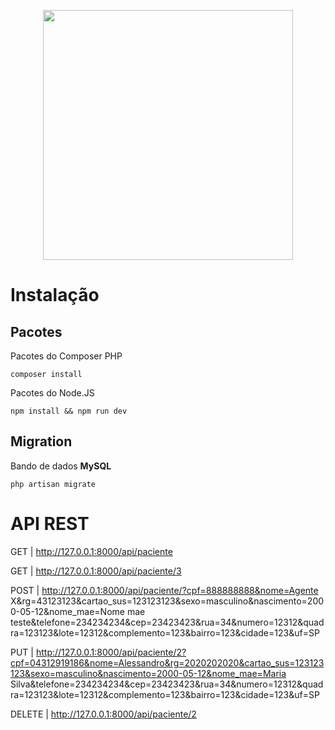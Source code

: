 <p align="center"><img src="https://res.cloudinary.com/dtfbvvkyp/image/upload/v1566331377/laravel-logolockup-cmyk-red.svg" width="400"></p>

# Instalação

## Pacotes

Pacotes do Composer PHP

```
composer install
```

Pacotes do Node.JS

```
npm install && npm run dev
```

## Migration

Bando de dados **MySQL**

```
php artisan migrate
```

# API REST

GET | http://127.0.0.1:8000/api/paciente

GET | http://127.0.0.1:8000/api/paciente/3

POST | http://127.0.0.1:8000/api/paciente/?cpf=888888888&nome=Agente X&rg=43123123&cartao_sus=123123123&sexo=masculino&nascimento=2000-05-12&nome_mae=Nome mae teste&telefone=234234234&cep=23423423&rua=34&numero=12312&quadra=123123&lote=12312&complemento=123&bairro=123&cidade=123&uf=SP

PUT | http://127.0.0.1:8000/api/paciente/2?cpf=04312919186&nome=Alessandro&rg=2020202020&cartao_sus=123123123&sexo=masculino&nascimento=2000-05-12&nome_mae=Maria Silva&telefone=234234234&cep=23423423&rua=34&numero=12312&quadra=123123&lote=12312&complemento=123&bairro=123&cidade=123&uf=SP

DELETE | http://127.0.0.1:8000/api/paciente/2